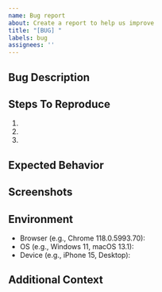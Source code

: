```yaml
---
name: Bug report
about: Create a report to help us improve
title: "[BUG] "
labels: bug
assignees: ''
---
```


## Bug Description
<!-- A clear and concise description of what the bug is -->

## Steps To Reproduce
1. 
2. 
3. 

## Expected Behavior
<!-- A clear and concise description of what you expected to happen -->

## Screenshots
<!-- If applicable, add screenshots to help explain your problem -->

## Environment
- Browser (e.g., Chrome 118.0.5993.70):
- OS (e.g., Windows 11, macOS 13.1):
- Device (e.g., iPhone 15, Desktop):

## Additional Context
<!-- Add any other context about the problem here -->
